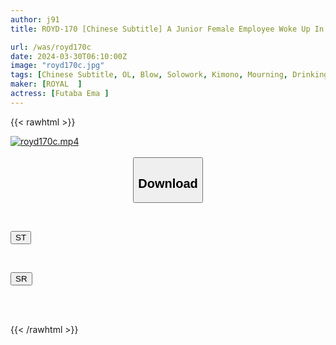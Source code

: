 ```yaml
---
author: j91
title: ROYD-170 [Chinese Subtitle] A Junior Female Employee Woke Up In The Morning With Her Yukata Exposed In Her Room! Even Though She's Always So Cocky And Always Curses At Me, I've Become Spoiled... Ema Futaba

url: /was/royd170c
date: 2024-03-30T06:10:00Z
image: "royd170c.jpg"
tags: [Chinese Subtitle, OL, Blow, Solowork, Kimono, Mourning, Drinking Party, Subordinates - Colleagues	]
maker: [ROYAL  ]
actress: [Futaba Ema ]
---
```



{{< rawhtml >}}

<div class="video" data-videoid="0z1Xlmz2b1UbyPO">
    <a href="javascript:;">
        <img src="/was/royd170c/royd170c.jpg" width="WIDTH" height="HEIGHT" alt="royd170c.mp4" loading="lazy">
    </a>
</div>

<script type="text/javascript" src="https://j91.asia/asset/on-demand-st.js"></script>

<br>
  <link rel="stylesheet" href="https://j91.asia/asset/bs5.css">
  
  <center>
  <button class="btn btn-primary" type="button" data-bs-toggle="collapse" data-bs-target=".multi-collapse" aria-expanded="false" aria-controls="multiCollapseExample1 multiCollapseExample2"><h2>Download</h2></button></center>
</p>
<div class="row">
  <div class="col">
    <div class="collapse multi-collapse" id="multiCollapseExample1">
      <div class="card card-body">
	      	      <br>
<div class="buttons">  
<p><a href="https://streamtape.to/v/0z1Xlmz2b1UbyPO" target="_blank"><button class="btn-hover color-3"><i class="fa fa-download"></i> ST</button></a></p></div>
    </div>
  </div>
</div>
  <div class="col">
    <div class="collapse multi-collapse" id="multiCollapseExample2">
      <div class="card card-body">
	      <br>
<div class="buttons">
<p><a href="https://rubystm.com/wkh1f0xyqbme" target="_blank"><button class="btn-hover color-9"><i class="fa fa-download"></i> SR</button></a></p></div>
<br><br>
      </div>
    </div>
  </div>
</div>

{{< /rawhtml >}}